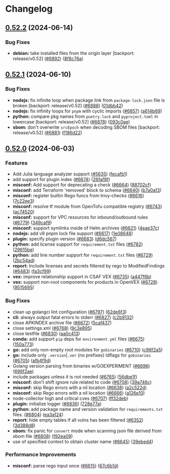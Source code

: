 # Changelog

## [0.52.2](https://github.com/aquasecurity/trivy/compare/v0.52.1...v0.52.2) (2024-06-14)


### Bug Fixes

* **debian:** take installed files from the origin layer [backport: release/v0.52] ([#6892](https://github.com/aquasecurity/trivy/issues/6892)) ([8f8c76a](https://github.com/aquasecurity/trivy/commit/8f8c76a2abd3987ad0dad03be29be479fc8308be))

## [0.52.1](https://github.com/aquasecurity/trivy/compare/v0.52.0...v0.52.1) (2024-06-10)


### Bug Fixes

* **nodejs:** fix infinite loop when package link from `package-lock.json` file is broken [backport: release/v0.52] ([#6888](https://github.com/aquasecurity/trivy/issues/6888)) ([01dbb42](https://github.com/aquasecurity/trivy/commit/01dbb42ae9ecff21d1c71f095a27f47a6ac9adaa))
* **nodejs:** fix infinity loops for `pnpm` with cyclic imports ([#6857](https://github.com/aquasecurity/trivy/issues/6857)) ([a614b69](https://github.com/aquasecurity/trivy/commit/a614b693d7b948df7d4ed3516e79573cb8424406))
* **python:** compare pkg names from `poetry.lock` and `pyproject.toml` in lowercase [backport: release/v0.52] ([#6878](https://github.com/aquasecurity/trivy/issues/6878)) ([093c0ae](https://github.com/aquasecurity/trivy/commit/093c0ae020548bf6f3d1896d4d55210eb42c7b0e))
* **sbom:** don't overwrite `srcEpoch` when decoding SBOM files [backport: release/v0.52] ([#6881](https://github.com/aquasecurity/trivy/issues/6881)) ([f186d22](https://github.com/aquasecurity/trivy/commit/f186d22bf275e872bd664f07131604f6a0216f20))

## [0.52.0](https://github.com/aquasecurity/trivy/compare/v0.51.1...v0.52.0) (2024-06-03)


### Features

* Add Julia language analyzer support ([#5635](https://github.com/aquasecurity/trivy/issues/5635)) ([fecafb1](https://github.com/aquasecurity/trivy/commit/fecafb1fc5bb129c7485342a0775f0dd8bedd28e))
* add support for plugin index ([#6674](https://github.com/aquasecurity/trivy/issues/6674)) ([26faf8f](https://github.com/aquasecurity/trivy/commit/26faf8f3f04b1c5f9f81c03ffc6b2008732207e2))
* **misconf:** Add support for deprecating a check ([#6664](https://github.com/aquasecurity/trivy/issues/6664)) ([88702cf](https://github.com/aquasecurity/trivy/commit/88702cfd5918b093defc5b5580f7cbf16f5f2417))
* **misconf:** add Terraform 'removed' block to schema ([#6640](https://github.com/aquasecurity/trivy/issues/6640)) ([b7a0a13](https://github.com/aquasecurity/trivy/commit/b7a0a131a03ed49c08d3b0d481bc9284934fd6e1))
* **misconf:** register builtin Rego funcs from trivy-checks ([#6616](https://github.com/aquasecurity/trivy/issues/6616)) ([7c22ee3](https://github.com/aquasecurity/trivy/commit/7c22ee3df5ee51beb90e44428a99541b3d19ab98))
* **misconf:** resolve tf module from OpenTofu compatible registry ([#6743](https://github.com/aquasecurity/trivy/issues/6743)) ([ac74520](https://github.com/aquasecurity/trivy/commit/ac7452009bf7ca0fa8ee1de8807c792eabad405a))
* **misconf:** support for VPC resources for inbound/outbound rules ([#6779](https://github.com/aquasecurity/trivy/issues/6779)) ([349caf9](https://github.com/aquasecurity/trivy/commit/349caf96bc3dd81551d488044f1adfdb947f39fb))
* **misconf:** support symlinks inside of Helm archives ([#6621](https://github.com/aquasecurity/trivy/issues/6621)) ([4eae37c](https://github.com/aquasecurity/trivy/commit/4eae37c52b035b3576361c12f70d3d9517d0a73c))
* **nodejs:** add v9 pnpm lock file support ([#6617](https://github.com/aquasecurity/trivy/issues/6617)) ([1e08648](https://github.com/aquasecurity/trivy/commit/1e0864842e32a709941d4b4e8f521602bcee684d))
* **plugin:** specify plugin version ([#6683](https://github.com/aquasecurity/trivy/issues/6683)) ([d6dc567](https://github.com/aquasecurity/trivy/commit/d6dc56732babbc9d7f788c280a768d8648aa093d))
* **python:** add license support for `requirement.txt` files ([#6782](https://github.com/aquasecurity/trivy/issues/6782)) ([29615be](https://github.com/aquasecurity/trivy/commit/29615be85e8bfeaf5a0cd51829b1898c55fa4274))
* **python:** add line number support for `requirement.txt` files ([#6729](https://github.com/aquasecurity/trivy/issues/6729)) ([2bc54ad](https://github.com/aquasecurity/trivy/commit/2bc54ad2752aba5de4380cb92c13b09c0abefd73))
* **report:** Include licenses and secrets filtered by rego to ModifiedFindings ([#6483](https://github.com/aquasecurity/trivy/issues/6483)) ([fa3cf99](https://github.com/aquasecurity/trivy/commit/fa3cf993eace4be793f85907b42365269c597b91))
* **vex:** improve relationship support in CSAF VEX ([#6735](https://github.com/aquasecurity/trivy/issues/6735)) ([a447f6b](https://github.com/aquasecurity/trivy/commit/a447f6ba94b6f8b14177dc5e4369a788e2020d90))
* **vex:** support non-root components for products in OpenVEX ([#6728](https://github.com/aquasecurity/trivy/issues/6728)) ([9515695](https://github.com/aquasecurity/trivy/commit/9515695d45e9b5c20890e27e21e3ab45bfd4ce5f))


### Bug Fixes

* clean up golangci lint configuration ([#6797](https://github.com/aquasecurity/trivy/issues/6797)) ([62de6f3](https://github.com/aquasecurity/trivy/commit/62de6f3feba6e4c56ad3922441d5b0f150c3d6b7))
* **cli:** always output fatal errors to stderr ([#6827](https://github.com/aquasecurity/trivy/issues/6827)) ([c2b9132](https://github.com/aquasecurity/trivy/commit/c2b9132a7e933a68df4cc0eb86aab23719ded1b5))
* close APKINDEX archive file ([#6672](https://github.com/aquasecurity/trivy/issues/6672)) ([5caf437](https://github.com/aquasecurity/trivy/commit/5caf4377f3a7fcb1f6e1a84c67136ae62d100be3))
* close settings.xml ([#6768](https://github.com/aquasecurity/trivy/issues/6768)) ([9c3e895](https://github.com/aquasecurity/trivy/commit/9c3e895fcb0852c00ac03ed21338768f76b5273b))
* close testfile ([#6830](https://github.com/aquasecurity/trivy/issues/6830)) ([aa0c413](https://github.com/aquasecurity/trivy/commit/aa0c413814e8915b38d2285c6a8ba5bc3f0705b4))
* **conda:** add support `pip` deps for `environment.yml` files ([#6675](https://github.com/aquasecurity/trivy/issues/6675)) ([150a773](https://github.com/aquasecurity/trivy/commit/150a77313e980cd63797a89a03afcbc97b285f38))
* **go:** add only non-empty root modules for `gobinaries` ([#6710](https://github.com/aquasecurity/trivy/issues/6710)) ([c96f2a5](https://github.com/aquasecurity/trivy/commit/c96f2a5b3de820da37e14594dd537c3b0949ae9c))
* **go:** include only `.version`|`.ver` (no prefixes) ldflags for `gobinaries` ([#6705](https://github.com/aquasecurity/trivy/issues/6705)) ([afb4f9d](https://github.com/aquasecurity/trivy/commit/afb4f9dc4730671ba004e1734fa66422c4c86dad))
* Golang version parsing from binaries w/GOEXPERIMENT ([#6696](https://github.com/aquasecurity/trivy/issues/6696)) ([696f2ae](https://github.com/aquasecurity/trivy/commit/696f2ae0ecdd4f90303f41249924a09ace70dd78))
* include packages unless it is not needed ([#6765](https://github.com/aquasecurity/trivy/issues/6765)) ([56dbe1f](https://github.com/aquasecurity/trivy/commit/56dbe1f6768fe67fbc1153b74fde0f83eaa1b281))
* **misconf:** don't shift ignore rule related to code ([#6708](https://github.com/aquasecurity/trivy/issues/6708)) ([39a746c](https://github.com/aquasecurity/trivy/commit/39a746c77837f873e87b81be40676818030f44c5))
* **misconf:** skip Rego errors with a nil location ([#6638](https://github.com/aquasecurity/trivy/issues/6638)) ([a2c522d](https://github.com/aquasecurity/trivy/commit/a2c522ddb229f049999c4ce74ef75a0e0f9fdc62))
* **misconf:** skip Rego errors with a nil location ([#6666](https://github.com/aquasecurity/trivy/issues/6666)) ([a126e10](https://github.com/aquasecurity/trivy/commit/a126e1075a44ef0e40c0dc1e214d1c5955f80242))
* node-collector high and critical cves ([#6707](https://github.com/aquasecurity/trivy/issues/6707)) ([ff32deb](https://github.com/aquasecurity/trivy/commit/ff32deb7bf9163c06963f557228260b3b8c161ed))
* **plugin:** initialize logger ([#6836](https://github.com/aquasecurity/trivy/issues/6836)) ([728e77a](https://github.com/aquasecurity/trivy/commit/728e77a7261dc3fcda1e61e79be066c789bbba0c))
* **python:** add package name and version validation for `requirements.txt` files. ([#6804](https://github.com/aquasecurity/trivy/issues/6804)) ([ea3a124](https://github.com/aquasecurity/trivy/commit/ea3a124fc7162c30c7f1a59bdb28db0b3c8bb86d))
* **report:** hide empty tables if all vulns has been filtered ([#6352](https://github.com/aquasecurity/trivy/issues/6352)) ([3d388d8](https://github.com/aquasecurity/trivy/commit/3d388d8552ef42d4d54176309a38c1879008527b))
* **sbom:** fix panic for `convert` mode when scanning json file derived from sbom file ([#6808](https://github.com/aquasecurity/trivy/issues/6808)) ([f92ea09](https://github.com/aquasecurity/trivy/commit/f92ea096856c7c262b05bd4d31c62689ebafac82))
* use of specified context to obtain cluster name ([#6645](https://github.com/aquasecurity/trivy/issues/6645)) ([39ebed4](https://github.com/aquasecurity/trivy/commit/39ebed45f8c218509d264bd3f3ca548fc33d2b3a))


### Performance Improvements

* **misconf:** parse rego input once ([#6615](https://github.com/aquasecurity/trivy/issues/6615)) ([67c6b1d](https://github.com/aquasecurity/trivy/commit/67c6b1d473999003d682bdb42657bbf3a4a69a9c))
